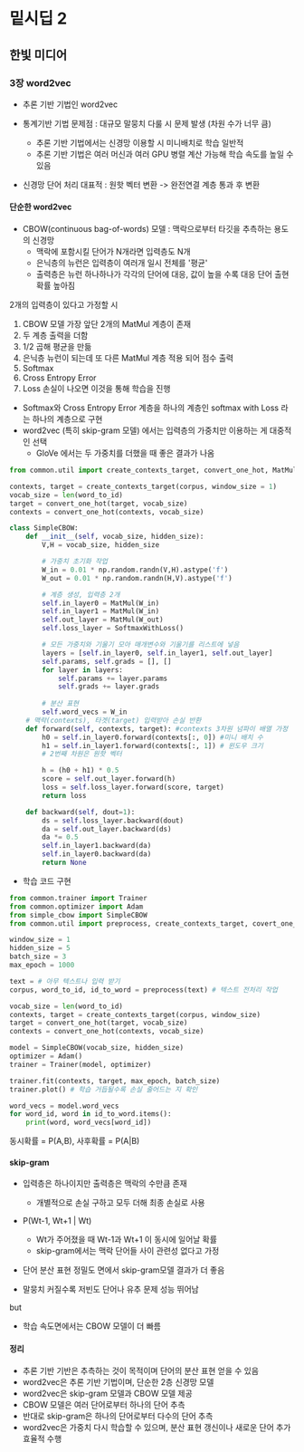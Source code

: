 # 밑시딥 2
## 한빛 미디어
### 3장 word2vec

- 추론 기반 기법인 word2vec

- 통계기반 기법 문제점 : 대규모 말뭉치 다룰 시 문제 발생 (차원 수가 너무 큼)
    - 추론 기반 기법에서는 신경망 이용할 시 미니배치로 학습 일반적
    - 추론 기반 기법은 여러 머신과 여러 GPU 병렬 계산 가능해 학습 속도를 높일 수 있음

- 신경망 단어 처리 대표적 : 원핫 벡터 변환 -> 완전연결 계층 통과 후 변환

#### 단순한 word2vec
- CBOW(continuous bag-of-words) 모델 : 맥락으로부터 타깃을 추측하는 용도의 신경망
    - 맥락에 포함시킬 단어가 N개라면 입력층도 N개
    - 은닉층의 뉴런은 입력층이 여러개 일시 전체를 '평균'
    - 출력층은 뉴런 하나하나가 각각의 단어에 대응, 값이 높을 수록 대응 단어 출현 확률 높아짐

2개의 입력층이 있다고 가정할 시
1. CBOW 모델 가장 앞단 2개의 MatMul 계층이 존재
2. 두 계층 출력을 더함
3. 1/2 곱해 평균을 만듦
4. 은닉층 뉴런이 되는데 또 다른 MatMul 계층 적용 되어 점수 출력
5. Softmax
6. Cross Entropy Error
7. Loss 손실이 나오면 이것을 통해 학습을 진행

- Softmax와 Cross Entropy Error 계층을 하나의 계층인 softmax with Loss 라는 하나의 계층으로 구현
- word2vec (특히 skip-gram 모델) 에서는 입력층의 가중치만 이용하는 게 대중적인 선택
    - GloVe 에서는 두 가중치를 더했을 때 좋은 결과가 나옴


```python
from common.util import create_contexts_target, convert_one_hot, MatMul, SoftmaxWithLoss

contexts, target = create_contexts_target(corpus, window_size = 1)
vocab_size = len(word_to_id)
target = convert_one_hot(target, vocab_size)
contexts = convert_one_hot(contexts, vocab_size)

class SimpleCBOW:
    def __init__(self, vocab_size, hidden_size):
        V,H = vocab_size, hidden_size

        # 가중치 초기화 작업
        W_in = 0.01 * np.random.randn(V,H).astype('f')
        W_out = 0.01 * np.random.randn(H,V).astype('f')

        # 계층 생성, 입력층 2개
        self.in_layer0 = MatMul(W_in)
        self.in_layer1 = MatMul(W_in)
        self.out_layer = MatMul(W_out)
        self.loss_layer = SoftmaxWithLoss()

        # 모든 가중치와 기울기 모아 매개변수와 기울기를 리스트에 넣음
        layers = [self.in_layer0, self.in_layer1, self.out_layer]
        self.params, self.grads = [], []
        for layer in layers:
            self.params += layer.params
            self.grads += layer.grads
        
        # 분산 표현
        self.word_vecs = W_in
    # 맥락(contexts), 타겟(target) 입력받아 손실 반환
    def forward(self, contexts, target): #contexts 3차원 넘파이 배열 가정
        h0 = self.in_layer0.forward(contexts[:, 0]) #미니 배치 수
        h1 = self.in_layer1.forward(contexts[:, 1]) # 윈도우 크기
        # 2번째 차원은 원핫 벡터

        h = (h0 + h1) * 0.5
        score = self.out_layer.forward(h)
        loss = self.loss_layer.forward(score, target)
        return loss

    def backward(self, dout=1):
        ds = self.loss_layer.backward(dout)
        da = self.out_layer.backward(ds)
        da *= 0.5
        self.in_layer1.backward(da)
        self.in_layer0.backward(da)
        return None
```

- 학습 코드 구현
```python
from common.trainer import Trainer
from common.optimizer import Adam
from simple_cbow import SimpleCBOW
from common.util import preprocess, create_contexts_target, covert_one_hot

window_size = 1
hidden_size = 5
batch_size = 3
max_epoch = 1000

text = # 아무 텍스트나 입력 받기
corpus, word_to_id, id_to_word = preprocess(text) # 텍스트 전처리 작업

vocab_size = len(word_to_id)
contexts, target = create_contexts_target(corpus, window_size)
target = convert_one_hot(target, vocab_size)
contexts = convert_one_hot(contexts, vocab_size)

model = SimpleCBOW(vocab_size, hidden_size)
optimizer = Adam()
trainer = Trainer(model, optimizer)

trainer.fit(contexts, target, max_epoch, batch_size)
trainer.plot() # 학습 거듭될수록 손실 줄어드는 지 확인

word_vecs = model.word_vecs
for word_id, word in id_to_word.items():
    print(word, word_vecs[word_id])

```

동시확률 = P(A,B),   사후확률 = P(A|B)

#### skip-gram
- 입력층은 하나이지만 출력층은 맥락의 수만큼 존재
    - 개별적으로 손실 구하고 모두 더해 최종 손실로 사용

- P(Wt-1, Wt+1 | Wt)
    - Wt가 주어졌을 때 Wt-1과 Wt+1 이 동시에 일어날 확률
    - skip-gram에서는 맥락 단어들 사이 관련성 없다고 가정

- 단어 분산 표현 정밀도 면에서 skip-gram모델 결과가 더 좋음
- 말뭉치 커질수록 저빈도 단어나 유추 문제 성능 뛰어남

but
- 학습 속도면에서는 CBOW 모델이 더 빠름

#### 정리
- 추론 기반 기반은 추측하는 것이 목적이며 단어의 분산 표현 얻을 수 있음
- word2vec은 추론 기반 기법이며, 단순한 2층 신경망 모델
- word2vec은 skip-gram 모델과 CBOW 모델 제공
- CBOW 모델은 여러 단어로부터 하나의 단어 추측
- 반대로 skip-gram은 하나의 단어로부터 다수의 단어 추측
- word2vec은 가중치 다시 학습할 수 있으며, 분산 표현 갱신이나 새로운 단어 추가 효율적 수행
